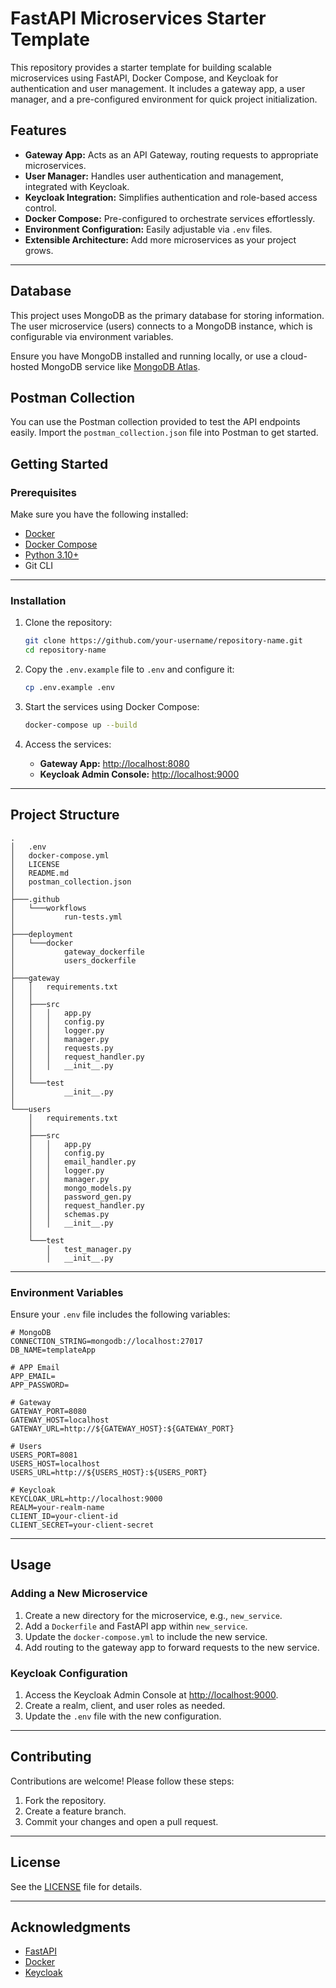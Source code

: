 # FastAPI Microservices Starter Template

This repository provides a starter template for building scalable microservices using FastAPI, Docker Compose, and Keycloak for authentication and user management. It includes a gateway app, a user manager, and a pre-configured environment for quick project initialization.

## Features

- **Gateway App:** Acts as an API Gateway, routing requests to appropriate microservices.
- **User Manager:** Handles user authentication and management, integrated with Keycloak.
- **Keycloak Integration:** Simplifies authentication and role-based access control.
- **Docker Compose:** Pre-configured to orchestrate services effortlessly.
- **Environment Configuration:** Easily adjustable via `.env` files.
- **Extensible Architecture:** Add more microservices as your project grows.

---

## Database
This project uses MongoDB as the primary database for storing information. 
The user microservice (users) connects to a MongoDB instance, which is configurable via environment variables.

Ensure you have MongoDB installed and running locally, or use a cloud-hosted MongoDB service like [MongoDB Atlas](https://www.mongodb.com/products/platform/atlas-database).

## Postman Collection

You can use the Postman collection provided to test the API endpoints easily. Import the `postman_collection.json` file into Postman to get started.

## Getting Started

### Prerequisites

Make sure you have the following installed:

- [Docker](https://www.docker.com/get-started)
- [Docker Compose](https://docs.docker.com/compose/install/)
- [Python 3.10+](https://www.python.org/)
- Git CLI

---

### Installation

1. Clone the repository:

   ```bash
   git clone https://github.com/your-username/repository-name.git
   cd repository-name
   ```

2. Copy the `.env.example` file to `.env` and configure it:

   ```bash
   cp .env.example .env
   ```

3. Start the services using Docker Compose:

   ```bash
   docker-compose up --build
   ```

4. Access the services:

   - **Gateway App:** [http://localhost:8080](http://localhost:8080)
   - **Keycloak Admin Console:** [http://localhost:9000](http://localhost:9000)

---

## Project Structure

```plaintext
.
│   .env
│   docker-compose.yml
│   LICENSE
│   README.md
│   postman_collection.json
│
├───.github
│   └───workflows
│           run-tests.yml
│
├───deployment
│   └───docker
│           gateway_dockerfile
│           users_dockerfile
│
├───gateway
│   │   requirements.txt
│   │
│   ├───src
│   │   │   app.py
│   │   │   config.py
│   │   │   logger.py
│   │   │   manager.py
│   │   │   requests.py
│   │   │   request_handler.py
│   │   │   __init__.py
│   │
│   └───test
│           __init__.py
│
└───users
    │   requirements.txt
    │
    ├───src
    │   │   app.py
    │   │   config.py
    │   │   email_handler.py
    │   │   logger.py
    │   │   manager.py
    │   │   mongo_models.py
    │   │   password_gen.py
    │   │   request_handler.py
    │   │   schemas.py
    │   │   __init__.py
    │
    └───test
        │   test_manager.py
        │   __init__.py
```

---

### Environment Variables

Ensure your `.env` file includes the following variables:

```plaintext
# MongoDB
CONNECTION_STRING=mongodb://localhost:27017
DB_NAME=templateApp

# APP Email
APP_EMAIL=
APP_PASSWORD=

# Gateway
GATEWAY_PORT=8080
GATEWAY_HOST=localhost
GATEWAY_URL=http://${GATEWAY_HOST}:${GATEWAY_PORT}

# Users
USERS_PORT=8081
USERS_HOST=localhost
USERS_URL=http://${USERS_HOST}:${USERS_PORT}

# Keycloak
KEYCLOAK_URL=http://localhost:9000
REALM=your-realm-name
CLIENT_ID=your-client-id
CLIENT_SECRET=your-client-secret
```

---

## Usage

### Adding a New Microservice

1. Create a new directory for the microservice, e.g., `new_service`.
2. Add a `Dockerfile` and FastAPI app within `new_service`.
3. Update the `docker-compose.yml` to include the new service.
4. Add routing to the gateway app to forward requests to the new service.

### Keycloak Configuration

1. Access the Keycloak Admin Console at [http://localhost:9000](http://localhost:9000).
2. Create a realm, client, and user roles as needed.
3. Update the `.env` file with the new configuration.

---

## Contributing

Contributions are welcome! Please follow these steps:

1. Fork the repository.
2. Create a feature branch.
3. Commit your changes and open a pull request.

---

## License

See the [LICENSE](LICENSE) file for details.

---

## Acknowledgments

- [FastAPI](https://fastapi.tiangolo.com/)
- [Docker](https://www.docker.com/)
- [Keycloak](https://www.keycloak.org/)

